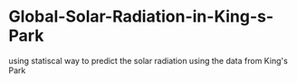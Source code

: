 # Global-Solar-Radiation-in-King-s-Park
using statiscal way to predict the solar radiation using the data from King's Park
